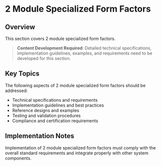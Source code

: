 # 2 Module Specialized Form Factors

## Overview

This section covers 2 module specialized form factors.

> **Content Development Required**: Detailed technical specifications, implementation guidelines, examples, and requirements need to be developed for this section.

## Key Topics

The following aspects of 2 module specialized form factors should be addressed:

- Technical specifications and requirements
- Implementation guidelines and best practices
- Reference designs and examples
- Testing and validation procedures
- Compliance and certification requirements

## Implementation Notes

Implementation of 2 module specialized form factors must comply with the overall standard requirements and integrate properly with other system components.

